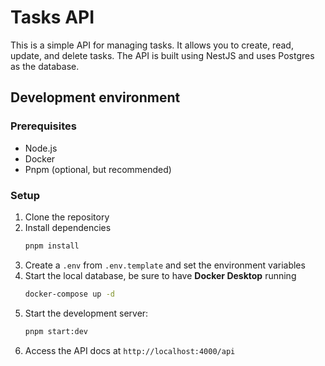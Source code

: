 # Tasks API

This is a simple API for managing tasks. It allows you to create, read, update, and delete tasks. The API is built using NestJS and uses Postgres as the database.

## Development environment

### Prerequisites

- Node.js
- Docker
- Pnpm (optional, but recommended)

### Setup

1. Clone the repository
2. Install dependencies
   ```bash
   pnpm install
   ```
3. Create a `.env` from `.env.template` and set the environment variables
4. Start the local database, be sure to have **Docker Desktop** running
   ```bash
   docker-compose up -d
   ```
5. Start the development server:
   ```bash
   pnpm start:dev
   ```
6. Access the API docs at `http://localhost:4000/api`
